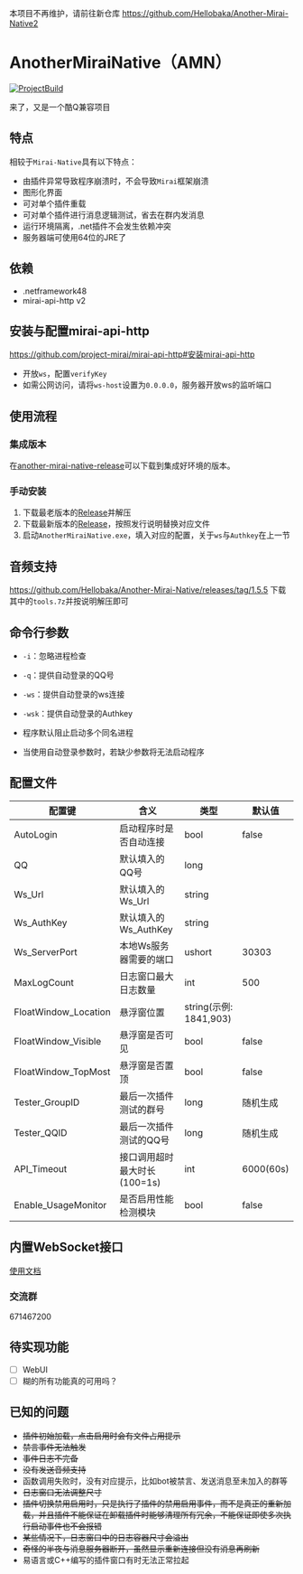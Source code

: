 本项目不再维护，请前往新仓库 https://github.com/Hellobaka/Another-Mirai-Native2

# AnotherMiraiNative（AMN）
[![ProjectBuild](https://github.com/Hellobaka/Another-Mirai-Native/actions/workflows/dotnet-desktop.yml/badge.svg)](https://github.com/Hellobaka/Another-Mirai-Native/actions/workflows/dotnet-desktop.yml)

来了，又是一个酷Q兼容项目

## 特点
相较于`Mirai-Native`具有以下特点：
- 由插件异常导致程序崩溃时，不会导致`Mirai`框架崩溃
- 图形化界面
- 可对单个插件重载
- 可对单个插件进行消息逻辑测试，省去在群内发消息
- 运行环境隔离，.net插件不会发生依赖冲突
- 服务器端可使用64位的JRE了

## 依赖
- .netframework48
- mirai-api-http v2

## 安装与配置mirai-api-http
https://github.com/project-mirai/mirai-api-http#安装mirai-api-http
- 开放`ws`，配置`verifyKey`
- 如需公网访问，请将`ws-host`设置为`0.0.0.0`，服务器开放ws的监听端口

## 使用流程

### 集成版本
在[another-mirai-native-release](https://github.com/debumori-osc/another-mirai-native-release)可以下载到集成好环境的版本。

### 手动安装
1. 下载最老版本的[Release](https://github.com/Hellobaka/Another-Mirai-Native/releases/download/1.5.0/Release.zip)并解压
2. 下载最新版本的[Release](https://github.com/Hellobaka/Another-Mirai-Native/releases/latest)，按照发行说明替换对应文件
3. 启动`AnotherMiraiNative.exe`，填入对应的配置，关于`ws`与`Authkey`在上一节

## 音频支持
https://github.com/Hellobaka/Another-Mirai-Native/releases/tag/1.5.5 下载其中的`tools.7z`并按说明解压即可

## 命令行参数
- `-i`：忽略进程检查
- `-q`：提供自动登录的QQ号
- `-ws`：提供自动登录的ws连接
- `-wsk`：提供自动登录的Authkey

- 程序默认阻止启动多个同名进程
- 当使用自动登录参数时，若缺少参数将无法启动程序

## 配置文件
|配置键|含义|类型|默认值|
|----|----|----|----|
|AutoLogin|启动程序时是否自动连接|bool|false|
|QQ|默认填入的QQ号|long||
|Ws_Url|默认填入的Ws_Url|string||
|Ws_AuthKey|默认填入的Ws_AuthKey|string||
|Ws_ServerPort|本地Ws服务器需要的端口|ushort|30303|
|MaxLogCount|日志窗口最大日志数量|int|500|
|FloatWindow_Location|悬浮窗位置|string(示例: 1841,903)||
|FloatWindow_Visible|悬浮窗是否可见|bool|false|
|FloatWindow_TopMost|悬浮窗是否置顶|bool|false|
|Tester_GroupID|最后一次插件测试的群号|long|随机生成|
|Tester_QQID|最后一次插件测试的QQ号|long|随机生成|
|API_Timeout|接口调用超时最大时长(100=1s)|int|6000(60s)|
|Enable_UsageMonitor|是否启用性能检测模块|bool|false|

## 内置WebSocket接口
[使用文档](https://github.com/Hellobaka/Another-Mirai-Native/blob/master/Wsapi.md)

### 交流群
671467200

## 待实现功能
- [ ] WebUI
- [ ] 糊的所有功能真的可用吗？

## 已知的问题
- ~~插件初始加载，点击启用时会有文件占用提示~~
- ~~禁言事件无法触发~~
- ~~事件日志不完备~~
- ~~没有发送音频支持~~
- 函数调用失败时，没有对应提示，比如bot被禁言、发送消息至未加入的群等
- ~~日志窗口无法调整尺寸~~
- ~~插件切换禁用启用时，只是执行了插件的禁用启用事件，而不是真正的重新加载，并且插件不能保证在卸载插件时能够清理所有冗余，不能保证即使多次执行启动事件也不会报错~~
- ~~某些情况下，日志窗口中的日志容器尺寸会溢出~~
- ~~奇怪的半夜与消息服务器断开，虽然显示重新连接但没有消息再刷新~~
- 易语言或C++编写的插件窗口有时无法正常拉起
